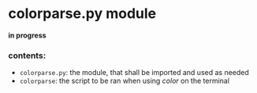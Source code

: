 # colorparse.py module

__in progress__

### contents:
- `colorparse.py`: the module, that shall be imported and used as needed
- `colorparse`: the script to be ran when using *color* on the terminal
